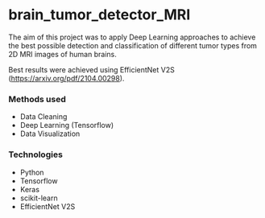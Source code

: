 # brain_tumor_detector_MRI

The aim of this project was to apply Deep Learning approaches to achieve
the best possible detection and classification of different tumor types from
2D MRI images of human brains.

Best results were achieved using EfficientNet V2S (https://arxiv.org/pdf/2104.00298).

### Methods used
* Data Cleaning
* Deep Learning (Tensorflow)
* Data Visualization

### Technologies
* Python
* Tensorflow
* Keras
* scikit-learn
* EfficientNet V2S

